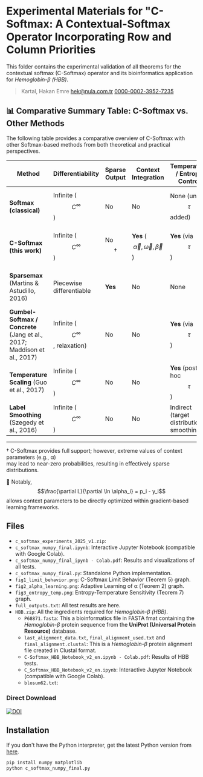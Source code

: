 # Experimental Materials for "C-Softmax: A Contextual-Softmax Operator Incorporating Row and Column Priorities

This folder contains the experimental validation of all theorems for the contextual softmax (C-Softmax) operator and its bioinformatics application for *Hemoglobin-β (HBB)*.

> Kartal, Hakan Emre [hek@nula.com.tr](hek@nula.com.tr) [0000-0002-3952-7235](https://orcid.org/0000-0002-3952-7235)

## 📊 Comparative Summary Table: C-Softmax vs. Other Methods

The following table provides a comparative overview of C-Softmax with other Softmax-based
methods from both theoretical and practical perspectives.

| Method                  | Differentiability | Sparse Output | Context Integration | Temperature / Entropy Control | Calibration | Reparametrization | Notes |
|--------------------------|-------------------|---------------|----------------------|-------------------------------|-------------|-------------------|-------|
| **Softmax (classical)**  | Infinite ($$C^\infty$$)     | No            | No                   | None (unless $$\tau$$ added)         | Weak        | No                | Basic probability projection; smooth gradient. |
| **C-Softmax (this work)** | Infinite ($$C^\infty$$)    | No $$\dagger$$          | **Yes** ($$\vec{\alpha}, \vec{\omega}, \vec{\beta}$$)    | **Yes** (via $$\tau$$)               | Strong (context-dependent) | No | Context-aware probability projection with external priorities. |
| **Sparsemax** (Martins & Astudillo, 2016) | Piecewise differentiable | **Yes** | No | None | Mixed | No | Euclidean projection onto simplex; interpretability advantage. |
| **Gumbel-Softmax / Concrete** (Jang et al., 2017; Maddison et al., 2017) | Infinite ($$C^\infty$$, relaxation) | No | No | **Yes** (via $$\tau$$) | Indirect | **Yes** | Enables differentiable sampling of discrete variables (VAE, RL). |
| **Temperature Scaling** (Guo et al., 2017) | Infinite ($$C^\infty$$) | No | No | **Yes** (post-hoc $$\tau$$) | Strong (post-hoc) | No | Post-hoc calibration; does not change the decision rule. |
| **Label Smoothing** (Szegedy et al., 2016) | Infinite ($$C^\infty$$) | No | No | Indirect (target distribution smoothing) | Typically improves | No | Reduces overconfidence; mixes targets. |

---
† C-Softmax provides full support; however, extreme values of context parameters (e.g., α)  
may lead to near-zero probabilities, resulting in effectively sparse distributions.  

📌 Notably, $$\frac{\partial L}{\partial \ln \alpha_i} = p_i - y_i$$ allows context parameters to be directly optimized within gradient-based learning frameworks.

## Files
- `c_softmax_experiments_2025_v1.zip`:
- `c_softmax_numpy_final.ipynb`: Interactive Jupyter Notebook (compatible with Google Colab).
- `c_softmax_numpy_final_ipynb - Colab.pdf`: Results and visualizations of all tests.
- `c_softmax_numpy_final.py`: Standalone Python implementation.
- `fig1_limit_behavior.png`: C-Softmax Limit Behavior (Teorem 5) graph.
- `fig2_alpha_learning.png`: Adaptive Learning of α (Teorem 2) graph.
- `fig3_entropy_temp.png`: Entropy-Temperature Sensitivity (Teorem 7) graph.
- `full_outputs.txt`: All test results are here.
- `HBB.zip`: All the ingredients required for *Hemoglobin-β (HBB)*.
  - `P68871.fasta`: This a bioinformatics file in FASTA fmat containing the *Hemoglobin-β* protein sequence from the **UniProt (Universal Protein Resource)** database.
  - `last_alignment_data.txt`, `final_alignment_used.txt` and `final_alignment.clustal`: This is a *Hemoglobin-β* protein alignment file created in Clustal format.
  - `C-Softmax_HBB_Notebook_v2_en.ipynb - Colab.pdf`: Results of HBB tests.
  - `C_Softmax_HBB_Notebook_v2_en.ipynb`: Interactive Jupyter Notebook (compatible with Google Colab).
  - `blosum62.txt`:

### Direct Download
[![DOI](https://zenodo.org/badge/1034360450.svg)](https://doi.org/10.5281/zenodo.16881842)

## Installation

If you don't have the Python interpreter, get the latest Python version from [here](https://www.python.org/downloads/).

```bash
pip install numpy matplotlib 
python c_softmax_numpy_final.py
